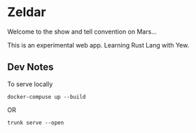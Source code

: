 # Zeldar
Welcome to the show and tell convention on Mars...

This is an experimental web app. Learning Rust Lang with Yew.

## Dev Notes
To serve locally

```
docker-compuse up --build
```
OR
```
trunk serve --open
```